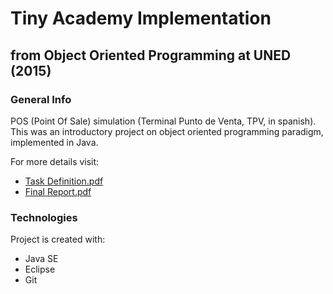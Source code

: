 # Tiny Academy Implementation
## from Object Oriented Programming at UNED (2015)

### General Info

POS (Point Of Sale) simulation (Terminal Punto de Venta, TPV, in spanish). This was an introductory project on object oriented programming paradigm, implemented in Java.

For more details visit:
- [Task Definition.pdf](https://github.com/misrraimsp/tpv/blob/master/Task%20Definition.pdf)
- [Final Report.pdf](https://github.com/misrraimsp/tpv/blob/master/Final%20Report.pdf)

### Technologies
Project is created with:
* Java SE
* Eclipse
* Git
